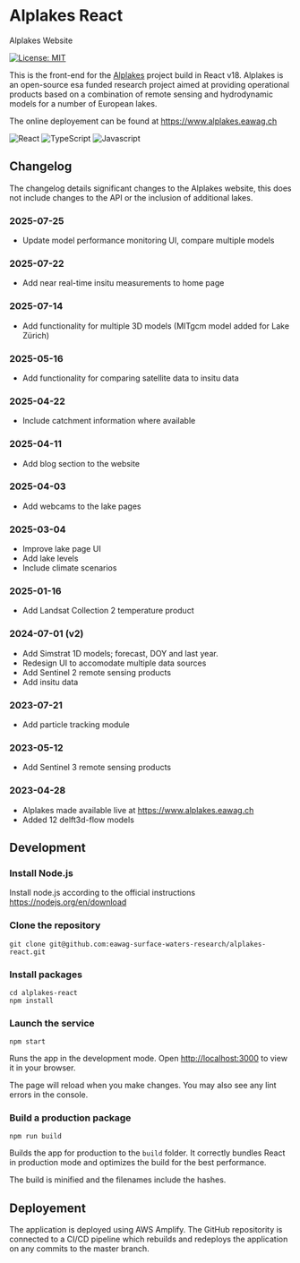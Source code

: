 # Alplakes React
Alplakes Website

[![License: MIT][mit-by-shield]][mit-by]

This is the front-end for the [Alplakes](https://eo4society.esa.int/projects/alplakes/) project build in React v18. Alplakes is an open-source esa funded research project aimed at providing operational products based on a combination of remote sensing and hydrodynamic models for a number of European lakes.

The online deployement can be found at https://www.alplakes.eawag.ch

![React][React] ![TypeScript][TypeScript] ![Javascript][javascript-by-shield]

## Changelog

The changelog details significant changes to the Alplakes website, this does not include changes to the API or the inclusion of additional lakes.

### 2025-07-25

- Update model performance monitoring UI, compare multiple models

### 2025-07-22

- Add near real-time insitu measurements to home page

### 2025-07-14

- Add functionality for multiple 3D models (MITgcm model added for Lake Zürich)

### 2025-05-16

- Add functionality for comparing satellite data to insitu data

### 2025-04-22

- Include catchment information where available


### 2025-04-11

- Add blog section to the website

### 2025-04-03

- Add webcams to the lake pages

### 2025-03-04

- Improve lake page UI
- Add lake levels
- Include climate scenarios

### 2025-01-16

- Add Landsat Collection 2 temperature product

### 2024-07-01 (v2)

- Add Simstrat 1D models; forecast, DOY and last year. 
- Redesign UI to accomodate multiple data sources
- Add Sentinel 2 remote sensing products
- Add insitu data

### 2023-07-21

- Add particle tracking module

### 2023-05-12

- Add Sentinel 3 remote sensing products

### 2023-04-28

- Alplakes made available live at https://www.alplakes.eawag.ch
- Added 12 delft3d-flow models



## Development

### Install Node.js

Install node.js according to the official instructions https://nodejs.org/en/download

### Clone the repository

```console
git clone git@github.com:eawag-surface-waters-research/alplakes-react.git
```

### Install packages

```console
cd alplakes-react
npm install
```

### Launch the service

```console
npm start
```

Runs the app in the development mode. Open [http://localhost:3000](http://localhost:3000) to view it in your browser.

The page will reload when you make changes. You may also see any lint errors in the console.

### Build a production package

```console
npm run build
```

Builds the app for production to the `build` folder. It correctly bundles React in production mode and optimizes the build for the best performance.

The build is minified and the filenames include the hashes.

## Deployement

The application is deployed using AWS Amplify. The GitHub repositority is connected to a CI/CD pipeline which rebuilds and redeploys the application on any commits to the master branch.


[mit-by]: https://opensource.org/licenses/MIT
[mit-by-shield]: https://img.shields.io/badge/License-MIT-g.svg
[javascript-by-shield]: https://img.shields.io/badge/javascript-%23323330.svg?style=for-the-badge&logo=javascript&logoColor=%23F7DF1E
[airflow]: https://img.shields.io/badge/Apache%20Airflow-017CEE?style=for-the-badge&logo=Apache%20Airflow&logoColor=white
[React]: https://img.shields.io/badge/react-%2320232a.svg?style=for-the-badge&logo=react&logoColor=%2361DAFB
[TypeScript]: https://img.shields.io/badge/typescript-%23007ACC.svg?style=for-the-badge&logo=typescript&logoColor=white
